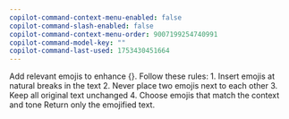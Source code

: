 ```yaml
---
copilot-command-context-menu-enabled: false
copilot-command-slash-enabled: false
copilot-command-context-menu-order: 9007199254740991
copilot-command-model-key: ""
copilot-command-last-used: 1753430451664
---
```

Add relevant emojis to enhance {}. Follow these rules:
    1. Insert emojis at natural breaks in the text
    2. Never place two emojis next to each other
    3. Keep all original text unchanged
    4. Choose emojis that match the context and tone
    Return only the emojified text.